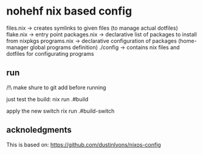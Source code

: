 # nohehf nix based config

files.nix -> creates symlinks to given files (to manage actual dotfiles)
flake.nix -> entry point
packages.nix -> declarative list of packages to install from nixpkgs
programs.nix -> declarative configuration of packages (home-manager global programs definition)
./config -> contains nix files and dotfiles for configurating programs

## run

/!\ make shure to git add before running

just test the build:
nix run .#build

apply the new switch
rix run .#build-switch

## acknoledgments

This is based on: <https://github.com/dustinlyons/nixos-config>
